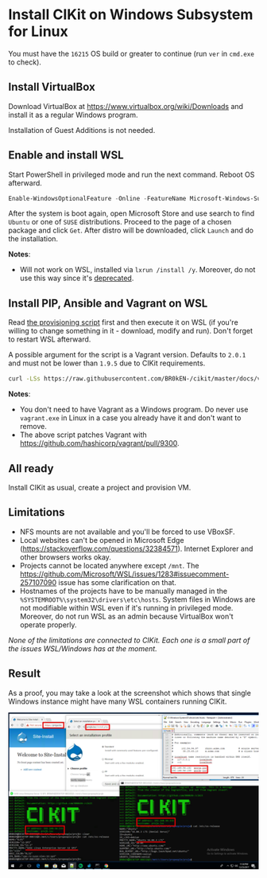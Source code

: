 # Install CIKit on Windows Subsystem for Linux

You must have the `16215` OS build or greater to continue (run `ver` in `cmd.exe` to check).

## Install VirtualBox

Download VirtualBox at https://www.virtualbox.org/wiki/Downloads and install it as a regular Windows program.

Installation of Guest Additions is not needed.

## Enable and install WSL

Start PowerShell in privileged mode and run the next command. Reboot OS afterward.

```powershell
Enable-WindowsOptionalFeature -Online -FeatureName Microsoft-Windows-Subsystem-Linux
```

After the system is boot again, open Microsoft Store and use search to find `Ubuntu` or one of `SUSE` distributions. Proceed to the page of a chosen package and click `Get`. After distro will be downloaded, click `Launch` and do the installation.

**Notes**:
- Will not work on WSL, installed via `lxrun /install /y`. Moreover, do not use this way since it's [deprecated](https://docs.microsoft.com/en-us/windows/wsl/reference).

## Install PIP, Ansible and Vagrant on WSL

Read [the provisioning script](wsl-provision.sh) first and then execute it on WSL (if you're willing to change something in it - download, modify and run). Don't forget to restart WSL afterward.

A possible argument for the script is a Vagrant version. Defaults to `2.0.1` and must not be lower than `1.9.5` due to CIKit requirements.

```bash
curl -LSs https://raw.githubusercontent.com/BR0kEN-/cikit/master/docs/vagrant/wsl/wsl-provision.sh | bash -s -- "2.0.1"
```

**Notes**:
- You don't need to have Vagrant as a Windows program. Do never use `vagrant.exe` in Linux in a case you already have it and don't want to remove.
- The above script patches Vagrant with https://github.com/hashicorp/vagrant/pull/9300.

## All ready

Install CIKit as usual, create a project and provision VM.

## Limitations

- NFS mounts are not available and you'll be forced to use VBoxSF.
- Local websites can't be opened in Microsoft Edge (https://stackoverflow.com/questions/32384571). Internet Explorer and other browsers works okay.
- Projects cannot be located anywhere except `/mnt`. The https://github.com/Microsoft/WSL/issues/1283#issuecomment-257107090 issue has some clarification on that.
- Hostnames of the projects have to be manually managed in the `%SYSTEMROOT%\system32\drivers\etc\hosts`. System files in Windows are not modifiable within WSL even if it's running in privileged mode. Moreover, do not run WSL as an admin because VirtualBox won't operate properly.

*None of the limitations are connected to CIKit. Each one is a small part of the issues WSL/Windows has at the moment.*

## Result

As a proof, you may take a look at the screenshot which shows that single Windows instance might have many WSL containers running CIKit.

![CIKit VM on openSUSE and Ubuntu](images/wsl-cikit-opensuse-and-ubuntu.png)
